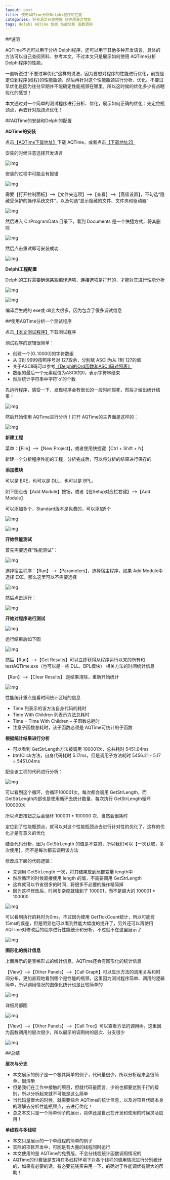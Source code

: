 ```yaml
---
layout: post
title: 使用AQTime分析Delphi程序的性能
categories: 好资源之开发神器 软件质量之性能 
tags: delphi AQTime 性能 性能分析 函数调用
---
```


##说明

AQTime不光可以用于分析 Delphi程序，还可以用于其他多种开发语言，具体的方法可以自己查阅资料、参考本文。不过本文只是展示如何使用 AQTime分析 Delphi程序的性能。

一直听说过“不要过早优化”这样的说法，因为要想对程序的性能进行优化，前提是定位到程序(线程)的性能瓶颈，然后再针对这个性能瓶颈进行分析、优化。不要过早优化是因为往往早期并不能确定性能瓶颈在哪里，所以这时候的优化多少有点瞎优化的感觉！

本文通过对一个简单的测试程序进行分析、优化，展示如何正确的优化：先定位瓶颈点，再去针对瓶颈点优化！

##AQTime的安装和Delphi的配置

**AQTime的安装**

点击[【AQTime下载地址】](https://smartbear.com/product/aqtime-pro/overview/)下载 AQTime，或者点击[【下载地址2】](http://www.softpedia.com/dyn-postdownload.php/6eb5d6aa1a1016435280aef484835995/578c5dae/9ff3/4/2?tsf=0)

安装的时候注意选择开发语言

![img](../media/image/2016-07-18/01.png)

安装的过程中可能会有报错

![img](../media/image/2016-07-18/02.png)

需要【打开控制面板】-->【文件夹选项】-->【查看】-->【高级设置】，不勾选“隐藏受保护的操作系统文件”，以及勾选“显示隐藏的文件、文件夹和驱动器”

![img](../media/image/2016-07-18/03.png)

然后进入 C:\ProgramData 目录下，看到 Documents 是一个快捷方式，将其删除

![img](../media/image/2016-07-18/04.png)

然后点击重试即可安装成功

![img](../media/image/2016-07-18/05.png)

**Delphi工程配置**

Delphi的工程需要确保某些编译选项、连接选项是打开的，才能对其进行性能分析

![img](../media/image/2016-07-18/06.png)

![img](../media/image/2016-07-18/07.png)

编译后生成的 exe或 dll变大很多，因为包含了很多调试信息

##使用AQTime分析一个测试程序

点击[【本文测试程序】](../download/20160718/testAQTime.zip)下载测试程序

测试程序的逻辑很简单：

* 创建一个[0..10000]的字符数组
* 从 0到 9999按照序号对 127取余，分别赋 ASCII为从 1到 127的值
* 关于ASCII码可以参考[《Delphi的Ord函数和ASCII码对照表》](http://www.xumenger.com/delphi-ord-20160222/)
* 数组的最后一个元素赋值为ASCII的0，表示字符串结束
* 然后统计字符串中字符'o'的个数

先运行程序，感受一下，发现程序会有很长的一段时间假死，然后才给出统计结果！

![img](../media/image/2016-07-18/08.png)

然后开始使用 AQTime进行分析！打开 AQTime的主界面是这样的：

![img](../media/image/2016-07-18/09.png)

**新建工程**

菜单：【File】-->【New Project】，或者使用快捷键【Ctrl + Shift + N】

新建一个分析程序性能的工程，分析完成后，可以将分析的结果进行保存的

**添加模块**

可以是 EXE，也可以是 DLL，也可以是 BPL。

如下图点击【Add Module】按钮，或者【在Setup对应栏右键】-->【Add Module】

可以添加多个，Standard版本是免费的，可以添加5个

![img](../media/image/2016-07-18/10.png)

![img](../media/image/2016-07-18/11.png)

**开始性能测试**

首先需要选择“性能测试”：

![img](../media/image/2016-07-18/12.png)

选择宿主程序：【Run】-->【Parameters】，选择宿主程序，如果 Add Module中选择 EXE，那么这里可以不需要选择

![img](../media/image/2016-07-18/13.png)

然后点击运行：

![img](../media/image/2016-07-18/14.png)

**开始对程序进行测试**

![img](../media/image/2016-07-18/15.png)

运行结束后如下图

![img](../media/image/2016-07-18/16.png)

然后【Run】-->【Get Results】可以立即获得从程序运行以来的所有和 testAQTime.exe（也可以是一些 DLL、BPL模块） 相关方法的时间统计信息

【Run】-->【Clear Results】 是结果清除，重新开始统计

![img](../media/image/2016-07-18/17.png)

性能统计重点是看时间统计区域的信息

* Time 列表示的该方法自身代码的耗时
* Time With Children 列表示方法总耗时
* Time = Time With Children – 子函数总耗时
* 注意子函数总耗时，该子函数必须是 AQTime可统计的子函数

**根据统计结果进行分析**

* 可以看到 GetStrLength方法被调用 100001次，总共耗时 5451.04ms
* btn1Click方法，自身代码耗时 5.17ms，但是调用子方法耗时 5456.21 - 5.17 = 5451.04ms

配合该工程的代码进行分析：

![img](../media/image/2016-07-18/21.png)

可以看到这个循环，会循环100001次，每次都会调用 GetStrLength，而 GetStrLength内部也是使用循环去统计数量，每次执行 GetStrLength循环 100000次

所以点击按钮之后会循环 100001 * 100000 次，当然会很耗时

定位到了性能瓶颈点，就可以对这个性能瓶颈点去进行针对性的优化了，这样的优化才是有意义的优化

结合代码分析，因为 GetStrLength 的值是不变的，所以我们可以【一次获取，多次使用】，而不是每次都去调用该方法

修改成下面的代码逻辑：

* 先调用 GetStrLength 一次，将其结果放到局部变量 length中
* 然后循环的时候直接使用 length 的值，不需要调用 GetStrLength
* 这样就可以节省很多的时间，将很多不必要的操作精简掉
* 因为这样修改后，时间复杂度就降到了 100001，而不是超大的 100001 * 100000

![img](../media/image/2016-07-18/22.png)

可以看到执行的耗时为0ms，不过因为使用 GetTickCount统计，所以可能有 15ms的误差，但是明显也可以看到性能大幅度的提升了，另外还可以再使用 AQTime对修改后的程序进行性能统计和分析，不过就不在这里展示了

![img](../media/image/2016-07-18/23.png)

**图形化的统计信息**

上面展示的是表格形式的统计信息，AQTime还会有图形化的统计信息

【View】-->【Other Panels】-->【Call Graph】可以显示方法的调用关系和时间分布，更加直观地看到哪个是性能的瓶颈，这里因为测试程序简单、调用的逻辑简单，所以调用情况的图像化统计也是比较简单的

![img](../media/image/2016-07-18/18.png)

详细局部图

![img](../media/image/2016-07-18/19.png)

【View】-->【Other Panels】-->【Call Tree】可以查看方法的调用树，这里因为函数调用的层次很少，所以展示的调用树的层次、分支很少

![img](../media/image/2016-07-18/20.png)

##总结

**层次与分支**

* 本文展示的例子是一个极其简单的例子，代码量很少，所以分析起来会很简单、很清晰
* 但是我们在工作中接触的项目，但就代码量而言，少的也都要达到千行的级别，所以分析起来就不可能是这么简单
* 当代码量很大的时候，就需要综合 AQTime的统计信息，以及对项目代码本身的理解去分析性能瓶颈点，去进行优化！
* 总之本文只是一个简单例子的展示，具体还是自己在开发和使用的时候灵活应用！

**单线程与多线程**

* 本文只是展示的一个单线程的简单的例子
* 实际的项目开发中，可能是有大量的线程同时运行
* 本文使用的是 AQTime的免费版，不会分线程统计函数调用情况的
* AQTime的付费版是支持在多线程环境下对各个线程的调用情况进行分别统计的，如果有必要的话，有必要花钱买来用一下，的确对于性能调优有很大的帮助！
